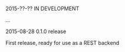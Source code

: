 2015-??-?? IN DEVELOPMENT

...

2015-08-28 0.1.0 release

First release, ready for use as a REST backend

